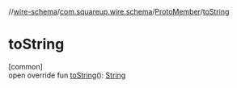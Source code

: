 //[wire-schema](../../../index.md)/[com.squareup.wire.schema](../index.md)/[ProtoMember](index.md)/[toString](to-string.md)

# toString

[common]\
open override fun [toString](to-string.md)(): [String](https://kotlinlang.org/api/latest/jvm/stdlib/kotlin/-string/index.html)

